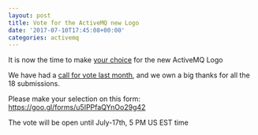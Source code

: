 ```yaml
---
layout: post
title: Vote for the ActiveMQ new Logo
date: '2017-07-10T17:45:08+00:00'
categories: activemq
---
```

<p> It is now the time to make <a href="https://goo.gl/forms/u5IPPfaQYnOo29g42">your choice</a> for the new ActiveMQ Logo</p>

<p>We have had a <a href="https://blogs.apache.org/roller-ui/authoring/preview/activemq/?previewEntry=apache-activemq-call-for-logo">call for vote last month</a>, and we own a big thanks for all the 18 submissions.</p>

<p>Please make your selection on this form: <a href="https://goo.gl/forms/u5IPPfaQYnOo29g42">https://goo.gl/forms/u5IPPfaQYnOo29g42</a> </p>

<p>The vote will be open until July-17th, 5 PM US EST time</p>
